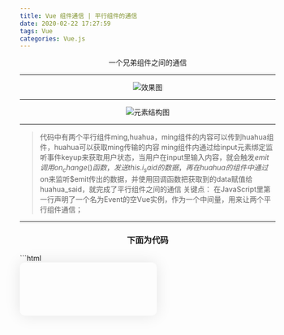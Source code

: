 ```yaml
---
title: Vue 组件通信 | 平行组件的通信
date: 2020-02-22 17:27:59
tags: Vue
categories: Vue.js
---
```

<center>一个兄弟组件之间的通信</center>
<!--more-->

---

<div align="center">
	<img src="https://cdn.jsdelivr.net/gh/uncledwyane/imageBed/img/vue-component1.gif" alt="效果图">
</div>

---

<div align="center">
	<img src="https://cdn.jsdelivr.net/gh/uncledwyane/imageBed/img/vue-component2.png" alt="元素结构图">
</div>

---

>代码中有两个平行组件ming,huahua，ming组件的内容可以传到huahua组件，huahua可以获取ming传输的内容
>ming组件内通过给input元素绑定监听事件keyup来获取用户状态，当用户在input里输入内容，就会触发$emit调用on_change()函数，发送this.i_said的数据，再在huahua的组件中通过$on来监听$emit传出的数据，并使用回调函数把获取到的data赋值给huahua_said，就完成了平行组件之间的通信
>关键点： 在JavaScript里第一行声明了一个名为Event的空Vue实例，作为一个中间量，用来让两个平行组件通信；

---
<h3 align="center">下面为代码</h3>
```html
<!DOCTYPE html>
<html lang="en">
<head>
	<meta charset="UTF-8">
	<meta name="viewport" content="width=device-width, initial-scale=1.0">
	<meta http-equiv="X-UA-Compatible" content="ie=edge">
	<title>Document</title>
	<link rel="stylesheet" href="">
	<style media="screen">
		#app{
			width: 230px;
			height: 65px;
			box-shadow: 0 0 30px rgba(0, 0, 0, 0.1);
			border-radius: 10px;
			font-family: 'XHei';
			padding: 20px;
		}
	</style>
</head>
<body>
	<div id="app">
		<ming style="margin-bottom: 20px	"></ming>
		<huahua></huahua>
	</div>
	<script src="lib/vue.js" charset="utf-8"></script>
	<script type="text/javascript">
		//这里的Event很关键，声明一个名为Event的空Vue实例，作为一个中间量，用来让两个平行组件通信；
		var Event = new Vue();
		Vue.component('ming',{
			template: `
			<div>
				我说：<input @keyup='on_change()' v-model='i_said' type="text" />
			</div>
			`,
			data: function (){
				return {
					i_said: ''
				}
			},
			methods: {
				//当用户在input中输入内容，就会触发i_said_something事件，并将i_said的数据发送出去
				on_change: function (){
					Event.$emit('i_said_something', this.i_said)
				}
			}
		});
		Vue.component('huahua', {
			template: `
			<div>
				花花说： {{ huahua_said }}
			</div>
			`,
			data: function (){
				return {
					huahua_said: ''
				}
			},
			//在生命周期mounted钩子函数里监听了来自Event的时间i_said_something
			mounted: function (){
				var _this = this;
				Event.$on('i_said_something', function (data){
					_this.huahua_said = data;
				})
			}
		})
		new Vue({
			el: '#app'
		});
	</script>
</body>
</html>

```